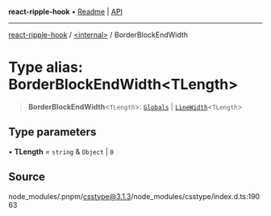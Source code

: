**react-ripple-hook** • [Readme](../../README.md) \| [API](../../globals.md)

---

[react-ripple-hook](../../README.md) / [\<internal\>](../README.md) / BorderBlockEndWidth

# Type alias: BorderBlockEndWidth\<TLength\>

> **BorderBlockEndWidth**\<`TLength`\>: [`Globals`](Globals.md) \| [`LineWidth`](LineWidth.md)\<`TLength`\>

## Type parameters

• **TLength** = `string` & `Object` \| `0`

## Source

node_modules/.pnpm/csstype@3.1.3/node_modules/csstype/index.d.ts:19063
